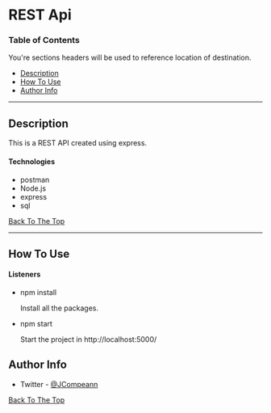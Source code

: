 # REST Api 

### Table of Contents
You're sections headers will be used to reference location of destination.

- [Description](#description)
- [How To Use](#how-to-use)
- [Author Info](#author-info)

---

## Description

This is a REST API created using express.

#### Technologies

- postman
- Node.js
- express
- sql

[Back To The Top](#rest-api)

---

## How To Use

#### Listeners
- npm install

    Install all the packages.

- npm start 

    Start the project in http://localhost:5000/


## Author Info

- Twitter - [@JCompeann](https://twitter.com/JCompeann)

[Back To The Top](#rest-api)

